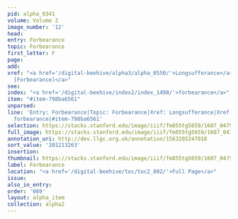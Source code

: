 ```yaml
---
pid: alpha_0341
volume: Volume 2
image_number: '12'
head:
entry: Forbearance
topic: Forbearance
first_letter: F
page:
add:
xref: "<a href='/digital-beehive/alpha3/alpha_0550/'>Longsufferance</a>|<a href='/digital-beehive/num7/num_2562/'>1669
  [Forbearance]</a>"
see:
index: "<a href='/digital-beehive/index2/index_1498/'>forbearance</a>"
item: "#item-798ba6561"
unparsed:
line: 'Entry: Forbearance|Topic: Forbearance|Xref: Longsufferance|Xref: 1669 [Forbearance]|Index:
  forbearance|#item-798ba6561'
selection: https://stacks.stanford.edu/image/iiif/fm855tg5659/1607_0479/678,3263,3065,585/full/0/default.jpg
full_image: https://stacks.stanford.edu/image/iiif/fm855tg5659/1607_0479/full/full/0/default.jpg
annotation_uri: http://dev.llgc.org.uk/annotation/1563205247018
sort_value: '201213263'
insertion:
thumbnail: https://stacks.stanford.edu/image/iiif/fm855tg5659/1607_0479/678,3263,600,180/250,/0/default.jpg
label: Forbearance
location: "<a href='/digital-beehive/toc/toc2_002/'>Full Page</a>"
issue:
also_in_entry:
order: '069'
layout: alpha_item
collection: alpha2
---
```

